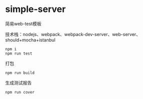 # simple-server
简易web-test模板

技术栈：nodejs、webpack、webpack-dev-server、web-server、should+mocha+istanbul

```
npm i
npm run test
```

打包
```
npm run build
```

生成测试报告
```
npm run cover
```